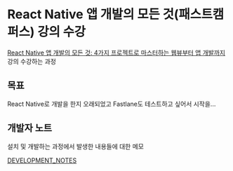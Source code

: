 # React Native 앱 개발의 모든 것(패스트캠퍼스) 강의 수강

[React Native 앱 개발의 모든 것: 4가지 프로젝트로 마스터하는 웹뷰부터 앱 개발까지](https://fastcampus.co.kr/dev_online_rnwebqpp) 강의 수강하는 과정

## 목표

React Native로 개발을 한지 오래되었고 Fastlane도 테스트하고 싶어서 시작을...

## 개발자 노트

설치 및 개발하는 과정에서 발생한 내용들에 대한 메모

[DEVELOPMENT_NOTES](./docs/DEVELOPMENT_NOTES.md)
